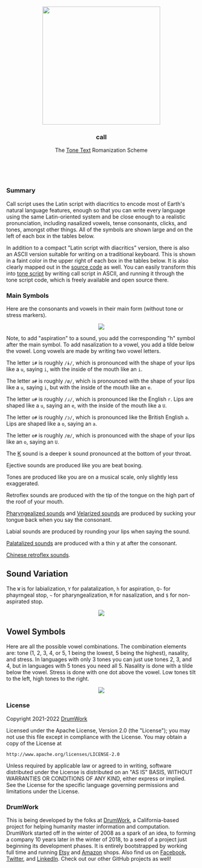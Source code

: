 
<br/>
<br/>
<br/>
<br/>
<br/>
<br/>

<p align='center'>
  <img src='https://github.com/drumworkteam/call/blob/make/view/view.svg?raw=true' height='312'>
</p>

<h3 align='center'>
  call
</h3>
<p align='center'>
  The <a href='https://github.com/drumworkteam/tone'>Tone Text</a> Romanization Scheme
</p>

<br/>
<br/>
<br/>

<h3 id="summary">Summary</h3>

Call script uses the Latin script with diacritics to encode most of Earth's natural language features, enough so that you can write every language using the same Latin-oriented system and be close enough to a realistic pronunciation, including nasalized vowels, tense consonants, clicks, and tones, amongst other things. All of the symbols are shown large and on the left of each box in the tables below.

In addition to a compact "Latin script with diacritics" version, there is also an ASCII version suitable for writing on a traditional keyboard. This is shown in a faint color in the upper right of each box in the tables below. It is also clearly mapped out in the [source code](https://github.com/drumworkteam/call/blob/main/form.js#L29-L265) as well. You can easily transform this into [tone script](https://github.com/drumworkteam/tone) by writing call script in ASCII, and running it through the tone script code, which is freely available and open source there.

### Main Symbols

Here are the consonants and vowels in their main form (without tone or stress markers).

<p align="center">
  <img src="https://github.com/mountbuild/call-script/blob/main/symbols.png?raw=true" />
</p>

Note, to add "aspiration" to a sound, you add the corresponding "h" symbol after the main symbol. To add nasalization to a vowel, you add a tilde below the vowel. Long vowels are made by writing two vowel letters.

The letter `i#` is roughly `/ɨ/`, which is pronounced with the shape of your lips like a `u`, saying `i`, with the inside of the mouth like an `i`.

The letter `a#` is roughly `/ø/`, which is pronounced with the shape of your lips like a `u`, saying `i`, but with the inside of the mouth like an `e`.

The letter `u#` is roughly `/ɹ/`, which is pronounced like the English `r`. Lips are shaped like a `u`, saying an `e`, with the inside of the mouth like a `U`.

The letter `o#` is roughly `/ɔ/`, which is pronounced like the British English `a`. Lips are shaped like a `o`, saying an `a`.

The letter `e#` is roughly `/œ/`, which is pronounced with the shape of your lips like an `o`, saying an `U`.

The [K](https://www.youtube.com/watch?v=rgtWtDwMIhA) sound is a deeper k sound pronounced at the bottom of your throat.

Ejective sounds are produced like you are beat boxing.

Tones are produced like you are on a musical scale, only slightly less exaggerated.

Retroflex sounds are produced with the tip of the tongue on the high part of the roof of your mouth.

[Pharyngealized sounds](https://www.youtube.com/watch?v=yG967iHMnVE) and [Velarized sounds](https://www.youtube.com/watch?v=E3pcu5vFjtI) are produced by sucking your tongue back when you say the consonant.

Labial sounds are produced by rounding your lips when saying the sound.

[Palatalized sounds](https://www.youtube.com/watch?v=H-W327PH5Ns) are produced with a thin y at after the consonant.

[Chinese retroflex sounds](https://www.youtube.com/watch?v=dpQ3IMd4AMg).

## Sound Variation

The `W` is for labialization, `Y` for palatalization, `h` for aspiration, `Q~` for phayrngeal stop, `~` for pharyngealization, `M` for nasalization, and `$` for non-aspirated stop.

<p align="center">
  <img src="https://github.com/mountbuild/call-script/blob/main/variations.png?raw=true" />
</p>

## Vowel Symbols

Here are all the possible vowel combinations. The combination elements are: tone (1, 2, 3, 4, or 5, 1 being the lowest, 5 being the highest), nasality, and stress. In languages with only 3 tones you can just use tones 2, 3, and 4, but in languages with 5 tones you need all 5. Nasality is done with a tilde below the vowel. Stress is done with one dot above the vowel. Low tones tilt to the left, high tones to the right.

<p align="center">
  <img src="https://github.com/mountbuild/call-script/blob/main/vowels.png?raw=true" />
</p>

<h3 id="license">License</h3>

Copyright 2021-2022 <a href='https://drum.work'>DrumWork</a>

Licensed under the Apache License, Version 2.0 (the "License");
you may not use this file except in compliance with the License.
You may obtain a copy of the License at

    http://www.apache.org/licenses/LICENSE-2.0

Unless required by applicable law or agreed to in writing, software
distributed under the License is distributed on an "AS IS" BASIS,
WITHOUT WARRANTIES OR CONDITIONS OF ANY KIND, either express or implied.
See the License for the specific language governing permissions and
limitations under the License.

### DrumWork

This is being developed by the folks at [DrumWork](https://drum.work), a California-based project for helping humanity master information and computation. DrumWork started off in the winter of 2008 as a spark of an idea, to forming a company 10 years later in the winter of 2018, to a seed of a project just beginning its development phases. It is entirely bootstrapped by working full time and running [Etsy](https://etsy.com/shop/drumworkteam) and [Amazon](https://www.amazon.com/s?rh=p_27%3AMount+Build) shops. Also find us on [Facebook](https://www.facebook.com/drumworkteam), [Twitter](https://twitter.com/drumworkteam), and [LinkedIn](https://www.linkedin.com/company/drumworkteam). Check out our other GitHub projects as well!
